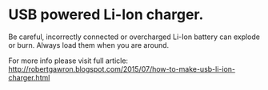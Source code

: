 # USB powered Li-Ion charger.

Be careful, incorrectly connected or overcharged Li-Ion battery can explode or burn. Always load them when you are around.

For more info please visit full article:
http://robertgawron.blogspot.com/2015/07/how-to-make-usb-li-ion-charger.html
